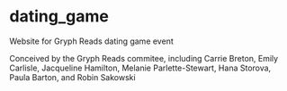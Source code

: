 # dating_game
Website for Gryph Reads dating game event

Conceived by the Gryph Reads commitee, including Carrie Breton, Emily Carlisle, Jacqueline Hamilton, Melanie Parlette-Stewart, Hana Storova, Paula Barton, and Robin Sakowski
